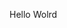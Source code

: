 Hello Wolrd


























































































































































































































































































































































































































































































































































































































































































































































































































































































































































































































































































































































































































































































































































































































































































































































































































































































































































































































































































































































































































































































































































































































































































































































































































































































































































































































































































































































































































































































































































































































































































































































































































































































































































































































































































































































































































































































































































































































































































































































































































































































































































































































